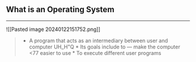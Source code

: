 ## What is an Operating System
---
![[Pasted image 20240122151752.png]]
> * A program that acts as an intermediary between user and computer UH_H"Q * Its goals include to — make the computer <77 easier to use * To execute different user programs


